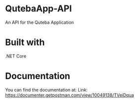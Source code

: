 # QutebaApp-API

An API for the Quteba Application

# Built with

  .NET Core

# Documentation

You can find the documentation at:
Link: https://documenter.getpostman.com/view/10049138/TVeiDqua
